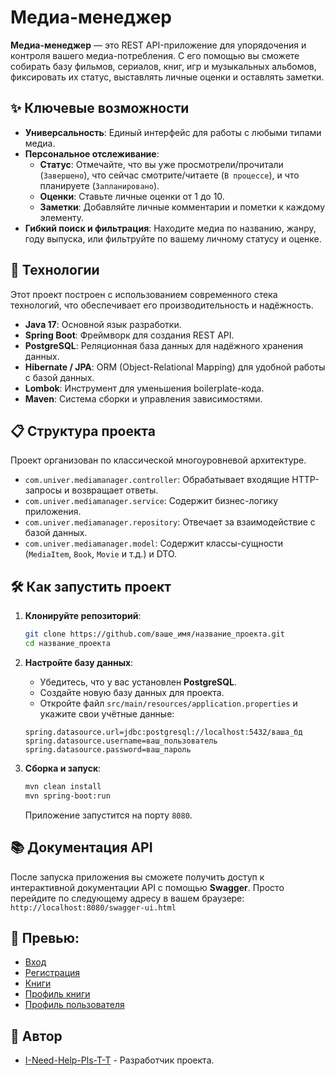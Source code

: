 # Медиа-менеджер

**Медиа-менеджер** — это REST API-приложение для упорядочения и контроля вашего медиа-потребления. С его помощью вы сможете собирать базу фильмов, сериалов, книг, игр и музыкальных альбомов, фиксировать их статус, выставлять личные оценки и оставлять заметки.

## ✨ Ключевые возможности

* **Универсальность**: Единый интерфейс для работы с любыми типами медиа.
* **Персональное отслеживание**:
    * **Статус**: Отмечайте, что вы уже просмотрели/прочитали (`Завершено`), что сейчас смотрите/читаете (`В процессе`), и что планируете (`Запланировано`).
    * **Оценки**: Ставьте личные оценки от 1 до 10.
    * **Заметки**: Добавляйте личные комментарии и пометки к каждому элементу.
* **Гибкий поиск и фильтрация**: Находите медиа по названию, жанру, году выпуска, или фильтруйте по вашему личному статусу и оценке.

## 🚀 Технологии

Этот проект построен с использованием современного стека технологий, что обеспечивает его производительность и надёжность.

* **Java 17**: Основной язык разработки.
* **Spring Boot**: Фреймворк для создания REST API.
* **PostgreSQL**: Реляционная база данных для надёжного хранения данных.
* **Hibernate / JPA**: ORM (Object-Relational Mapping) для удобной работы с базой данных.
* **Lombok**: Инструмент для уменьшения boilerplate-кода.
* **Maven**: Система сборки и управления зависимостями.

## 📋 Структура проекта

Проект организован по классической многоуровневой архитектуре.

* `com.univer.mediamanager.controller`: Обрабатывает входящие HTTP-запросы и возвращает ответы.
* `com.univer.mediamanager.service`: Содержит бизнес-логику приложения.
* `com.univer.mediamanager.repository`: Отвечает за взаимодействие с базой данных.
* `com.univer.mediamanager.model`: Содержит классы-сущности (`MediaItem`, `Book`, `Movie` и т.д.) и DTO.

## 🛠️ Как запустить проект

1.  **Клонируйте репозиторий**:

    ```bash
    git clone https://github.com/ваше_имя/название_проекта.git
    cd название_проекта
    ```

2.  **Настройте базу данных**:

    * Убедитесь, что у вас установлен **PostgreSQL**.
    * Создайте новую базу данных для проекта.
    * Откройте файл `src/main/resources/application.properties` и укажите свои учётные данные:

    <!-- end list -->

    ```properties
    spring.datasource.url=jdbc:postgresql://localhost:5432/ваша_бд
    spring.datasource.username=ваш_пользователь
    spring.datasource.password=ваш_пароль
    ```

3.  **Сборка и запуск**:

    ```bash
    mvn clean install
    mvn spring-boot:run
    ```

    Приложение запустится на порту `8080`.

## 📚 Документация API

После запуска приложения вы сможете получить доступ к интерактивной документации API с помощью **Swagger**. Просто перейдите по следующему адресу в вашем браузере:
`http://localhost:8080/swagger-ui.html`

## 📄 **Превью**:

* [Вход](./images/Login.png)
* [Регистрация](./images/Register.png)
* [Книги](./images/Books.png)
* [Профиль книги](./images/Books_profile.png)
* [Профиль пользователя](./images/User_Profile.png)

## 👥 Автор

* [I-Need-Help-Pls-T-T](https://github.com/I-Need-Help-Pls-T-T) - Разработчик проекта.
